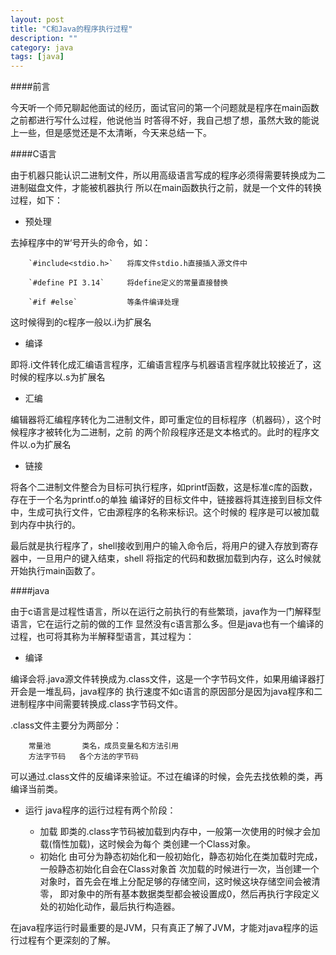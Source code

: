 ```yaml
---
layout: post
title: "C和Java的程序执行过程"
description: ""
category: java
tags: [java]
---
```

####前言

今天听一个师兄聊起他面试的经历，面试官问的第一个问题就是程序在main函数之前都进行写什么过程，他说他当
时答得不好，我自己想了想，虽然大致的能说上一些，但是感觉还是不太清晰，今天来总结一下。

####C语言

由于机器只能认识二进制文件，所以用高级语言写成的程序必须得需要转换成为二进制磁盘文件，才能被机器执行
所以在main函数执行之前，就是一个文件的转换过程，如下：

   * 预处理

   去掉程序中的’#‘号开头的命令，如：
   
        `#include<stdio.h>`   将库文件stdio.h直接插入源文件中
        
        `#define PI 3.14`     将define定义的常量直接替换
        
        `#if #else`           等条件编译处理
        
  这时候得到的c程序一般以.i为扩展名
  
* 编译

即将.i文件转化成汇编语言程序，汇编语言程序与机器语言程序就比较接近了，这时候的程序以.s为扩展名

* 汇编

编辑器将汇编程序转化为二进制文件，即可重定位的目标程序（机器码），这个时候程序才被转化为二进制，之前
的两个阶段程序还是文本格式的。此时的程序文件以.o为扩展名

* 链接

将各个二进制文件整合为目标可执行程序，如printf函数，这是标准c库的函数，存在于一个名为printf.o的单独
编译好的目标文件中，链接器将其连接到目标文件中，生成可执行文件，它由源程序的名称来标识。这个时候的
程序是可以被加载到内存中执行的。

最后就是执行程序了，shell接收到用户的输入命令后，将用户的键入存放到寄存器中，一旦用户的键入结束，shell
将指定的代码和数据加载到内存，这么时候就开始执行main函数了。


####java

由于c语言是过程性语言，所以在运行之前执行的有些繁琐，java作为一门解释型语言，它在运行之前的做的工作
显然没有c语言那么多。但是java也有一个编译的过程，也可将其称为半解释型语言，其过程为：

* 编译

编译会将.java源文件转换成为.class文件，这是一个字节码文件，如果用编译器打开会是一堆乱码，java程序的
执行速度不如c语言的原因部分是因为java程序和二进制程序中间需要转换成.class字节码文件。

.class文件主要分为两部分：

        常量池       类名，成员变量名和方法引用   
        方法字节码   各个方法的字节码
        
可以通过.class文件的反编译来验证。不过在编译的时候，会先去找依赖的类，再编译当前类。

* 运行
java程序的运行过程有两个阶段：

  * 加载   即类的.class字节码被加载到内存中，一般第一次使用的时候才会加载(惰性加载)，这时候会为每个
类创建一个Class对象。
  * 初始化 由可分为静态初始化和一般初始化，静态初始化在类加载时完成，一般静态初始化自会在Class对象首
次加载的时候进行一次，当创建一个对象时，首先会在堆上分配足够的存储空间，这时候这块存储空间会被清零，
即对象中的所有基本数据类型都会被设置成0，然后再执行字段定义处的初始化动作，最后执行构造器。

在java程序运行时最重要的是JVM，只有真正了解了JVM，才能对java程序的运行过程有个更深刻的了解。

   

   
   
   
   
   
   
   
   
   
   
   
   
   
   
   
   
   
   
   
















        

   

     


















        























































        
        
        
        
        
        
        
        
        
        
        
        
        
        
        
        
        
        
        
        
        
        
        
        
        
        
        
        
        
        
        
        
        


































































  






























   
   
  
  
	
	
	
	
	
	
	
	
	
	
	
	
  